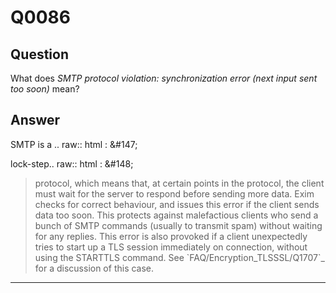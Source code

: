 Q0086
=====

Question
--------

What does *SMTP protocol violation: synchronization error (next input
sent too soon)* mean?

Answer
------

SMTP is a .. raw:: html
:   &\#147;

lock-step.. raw:: html
:   &\#148;

> protocol, which means that, at certain points in the protocol, the
> client must wait for the server to respond before sending more data.
> Exim checks for correct behaviour, and issues this error if the client
> sends data too soon. This protects against malefactious clients who
> send a bunch of SMTP commands (usually to transmit spam) without
> waiting for any replies. This error is also provoked if a client
> unexpectedly tries to start up a TLS session immediately on
> connection, without using the STARTTLS command. See
> \`FAQ/Encryption\_TLSSSL/Q1707\`\_ for a discussion of this case.

* * * * *

